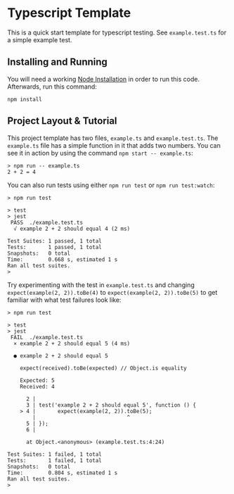 # Typescript Template

This is a quick start template for typescript testing. See `example.test.ts` for a simple example test.

## Installing and Running

You will need a working [Node Installation](https://nodejs.org/en/download/) in order to run this code. Afterwards, run this command:

```
npm install
```

## Project Layout & Tutorial

This project template has two files, `example.ts` and `example.test.ts`. The `example.ts` file has a simple function in it that adds two numbers. You can see it in action by using the command `npm start -- example.ts`:

```
> npm run -- example.ts
2 + 2 = 4
```

You can also run tests using either `npm run test` or `npm run test:watch`:

```
> npm run test

> test
> jest
 PASS  ./example.test.ts
  √ example 2 + 2 should equal 4 (2 ms)

Test Suites: 1 passed, 1 total
Tests:       1 passed, 1 total
Snapshots:   0 total
Time:        0.668 s, estimated 1 s
Ran all test suites.
>
```

Try experimenting with the test in `example.test.ts` and changing `expect(example(2, 2)).toBe(4)` to `expect(example(2, 2)).toBe(5)` to get familiar with what test failures look like:

```
> npm run test

> test
> jest
 FAIL  ./example.test.ts
  × example 2 + 2 should equal 5 (4 ms)

  ● example 2 + 2 should equal 5

    expect(received).toBe(expected) // Object.is equality

    Expected: 5
    Received: 4

      2 |
      3 | test('example 2 + 2 should equal 5', function () {
    > 4 |       expect(example(2, 2)).toBe(5);
        |                             ^
      5 | });
      6 |

      at Object.<anonymous> (example.test.ts:4:24)

Test Suites: 1 failed, 1 total
Tests:       1 failed, 1 total
Snapshots:   0 total
Time:        0.804 s, estimated 1 s
Ran all test suites.
>
```
